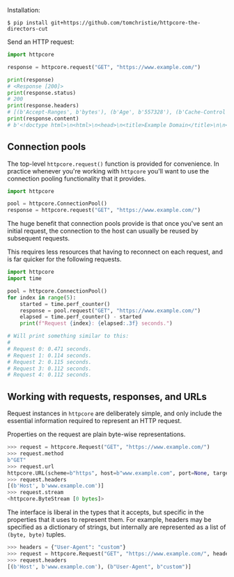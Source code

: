 Installation:

```shell
$ pip install git+https://github.com/tomchristie/httpcore-the-directors-cut
```

Send an HTTP request:

```python
import httpcore

response = httpcore.request("GET", "https://www.example.com/")

print(response)
# <Response [200]>
print(response.status)
# 200
print(response.headers)
# [(b'Accept-Ranges', b'bytes'), (b'Age', b'557328'), (b'Cache-Control', b'max-age=604800'), ...]
print(response.content)
# b'<!doctype html>\n<html>\n<head>\n<title>Example Domain</title>\n\n<meta charset="utf-8"/>\n ...'
```

## Connection pools

The top-level `httpcore.request()` function is provided for convenience. In practice whenever you're working with `httpcore` you'll want to use the connection pooling functionality that it provides.

```python
import httpcore

pool = httpcore.ConnectionPool()
response = httpcore.request("GET", "https://www.example.com/")
```

The huge benefit that connection pools provide is that once you've sent an initial request, the connection to the host can usually be reused by subsequent requests.

This requires less resources that having to reconnect on each request, and is far quicker for the following requests.

```python
import httpcore
import time

pool = httpcore.ConnectionPool()
for index in range(5):
    started = time.perf_counter()
    response = pool.request("GET", "https://www.example.com/")
    elapsed = time.perf_counter() - started
    print(f"Request {index}: {elapsed:.3f} seconds.")

# Will print something similar to this:
#
# Request 0: 0.471 seconds.
# Request 1: 0.114 seconds.
# Request 2: 0.115 seconds.
# Request 3: 0.112 seconds.
# Request 4: 0.112 seconds.
```

## Working with requests, responses, and URLs

Request instances in `httpcore` are deliberately simple, and only include the essential information required to represent an HTTP request.

Properties on the request are plain byte-wise representations.

```python
>>> request = httpcore.Request("GET", "https://www.example.com/")
>>> request.method
b"GET"
>>> request.url
httpcore.URL(scheme=b"https", host=b"www.example.com", port=None, target=b"/")
>>> request.headers
[(b'Host', b'www.example.com')]
>>> request.stream
<httpcore.ByteStream [0 bytes]>
```

The interface is liberal in the types that it accepts, but specific in the properties that it uses to represent them. For example, headers may be specified as a dictionary of strings, but internally are represented as a list of `(byte, byte)` tuples.

```python
>>> headers = {"User-Agent": "custom"}
>>> request = httpcore.Request("GET", "https://www.example.com/", headers=headers)
>>> request.headers
[(b'Host', b'www.example.com'), (b"User-Agent", b"custom")]
